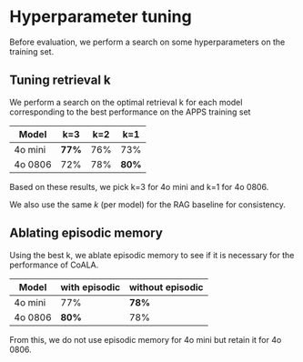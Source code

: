 # Hyperparameter tuning
Before evaluation, we perform a search on some hyperparameters on the training set.

## Tuning retrieval k

We perform a search on the optimal retrieval k for each model corresponding to the best performance on the APPS training set

| Model | k=3 | k=2 | k=1 |
|-------|-----|-----|-----|
| 4o mini | **77%** | 76% | 73% |
| 4o 0806 | 72% | 78% | **80%** |

Based on these results, we pick k=3 for 4o mini and k=1 for 4o 0806.

We also use the same $k$ (per model) for the RAG baseline for consistency.

## Ablating episodic memory

Using the best k, we ablate episodic memory to see if it is necessary for the performance of CoALA.

| Model | with episodic | without episodic |
|-------|-----|-----|
| 4o mini | 77% | **78%** |
| 4o 0806 | **80%** | 78% |

From this, we do not use episodic memory for 4o mini but retain it for 4o 0806.